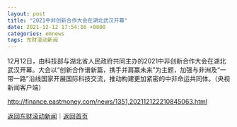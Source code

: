 ```yaml
---
layout: post
title: "2021中非创新合作大会在湖北武汉开幕"
date: 2021-12-12 17:54:16 +0800
categories: emnews
tags: 东财滚动新闻
---
```


12月12日，由科技部与湖北省人民政府共同主办的2021中非创新合作大会在湖北武汉开幕。大会以“创新合作谱新篇，携手并肩赢未来”为主题，加强与非洲及“一带一路”沿线国家开展国际科技交流，推动构建更加紧密的中非命运共同体。（央视新闻客户端）

<http://finance.eastmoney.com/news/1351,202112122210845063.html>

[返回东财滚动新闻](//finews.withounder.com/emnews/)｜[返回首页](//finews.withounder.com/)